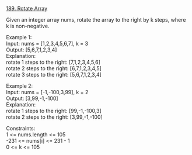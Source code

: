 [189. Rotate Array](https://leetcode.com/problems/rotate-array/)




Given an integer array nums, rotate the array to the right by k steps, where k is non-negative.           

Example 1:         
Input: nums = [1,2,3,4,5,6,7], k = 3           
Output: [5,6,7,1,2,3,4]            
Explanation:            
rotate 1 steps to the right: [7,1,2,3,4,5,6]        
rotate 2 steps to the right: [6,7,1,2,3,4,5]           
rotate 3 steps to the right: [5,6,7,1,2,3,4]           

Example 2:          
Input: nums = [-1,-100,3,99], k = 2          
Output: [3,99,-1,-100]            
Explanation:             
rotate 1 steps to the right: [99,-1,-100,3]         
rotate 2 steps to the right: [3,99,-1,-100]                    
 
Constraints:          
1 <= nums.length <= 105         
-231 <= nums[i] <= 231 - 1          
0 <= k <= 105            
